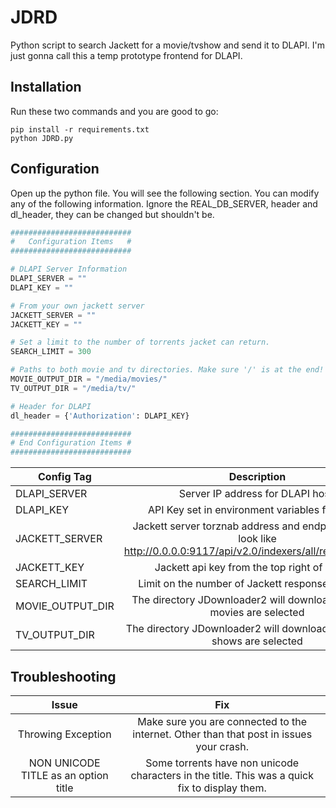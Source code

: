 # JDRD
Python script to search Jackett for a movie/tvshow and send it to DLAPI. I'm just gonna call
this a temp prototype frontend for DLAPI.

## Installation
Run these two commands and you are good to go:
```
pip install -r requirements.txt  
python JDRD.py
```

## Configuration
Open up the python file. You will see the following section. You can modify any of the
following information. Ignore the REAL_DB_SERVER, header and dl_header, they can be changed 
but shouldn't be.
```python
###########################
#   Configuration Items   #
###########################

# DLAPI Server Information
DLAPI_SERVER = ""
DLAPI_KEY = ""

# From your own jackett server
JACKETT_SERVER = ""
JACKETT_KEY = ""

# Set a limit to the number of torrents jacket can return.
SEARCH_LIMIT = 300

# Paths to both movie and tv directories. Make sure '/' is at the end!
MOVIE_OUTPUT_DIR = "/media/movies/"
TV_OUTPUT_DIR = "/media/tv/"

# Header for DLAPI
dl_header = {'Authorization': DLAPI_KEY}

###########################
# End Configuration Items #
###########################
```
|Config Tag|Description|
|------|:-----:|
|DLAPI_SERVER|Server IP address for DLAPI host. |
|DLAPI_KEY|API Key set in environment variables for DLAPI |
|JACKETT_SERVER|Jackett server torznab address and endpoint. Should look like http://0.0.0.0:9117/api/v2.0/indexers/all/results/torznab |
|JACKETT_KEY|Jackett api key from the top right of Jackett|
|SEARCH_LIMIT|Limit on the number of Jackett responses returned |
|MOVIE_OUTPUT_DIR|The directory JDownloader2 will download into when movies are selected |
|TV_OUTPUT_DIR|The directory JDownloader2 will download into when tv shows are selected |

## Troubleshooting

|Issue|Fix|
|:-----:|:----:|
|Throwing Exception| Make sure you are connected to the internet. Other than that post in issues your crash. |
|NON UNICODE TITLE as an option title| Some torrents have non unicode characters in the title. This was a quick fix to display them. |